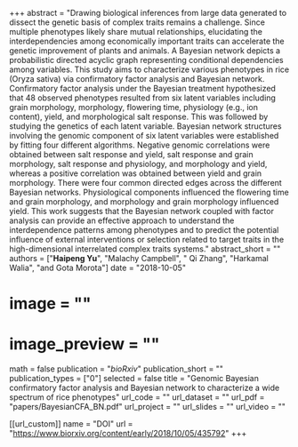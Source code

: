 +++ 
abstract = "Drawing biological inferences from large data generated to dissect the genetic basis of complex traits remains a challenge. Since multiple phenotypes likely share mutual relationships, elucidating the interdependencies among economically important traits can accelerate the genetic improvement of plants and animals. A Bayesian network depicts a probabilistic directed acyclic graph representing conditional dependencies among variables. This study aims to characterize various phenotypes in rice (Oryza sativa) via confirmatory factor analysis and Bayesian network. Confirmatory factor analysis under the Bayesian treatment hypothesized that 48 observed phenotypes resulted from six latent variables including grain morphology, morphology, flowering time, physiology (e.g., ion content), yield, and morphological salt response. This was followed by studying the genetics of each latent variable. Bayesian network structures involving the genomic component of six latent variables were established by fitting four different algorithms. Negative genomic correlations were obtained between salt response and yield, salt response and grain morphology, salt response and physiology, and morphology and yield, whereas a positive correlation was obtained between yield and grain morphology. There were four common directed edges across the different Bayesian networks. Physiological components influenced the flowering time and grain morphology, and morphology and grain morphology influenced yield. This work suggests that the Bayesian network coupled with factor analysis can provide an effective approach to understand the interdependence patterns among phenotypes and to predict the potential influence of external interventions or selection related to target traits in the high-dimensional interrelated complex traits systems."
abstract_short = ""
authors = ["__Haipeng Yu__", "Malachy Campbell", " Qi Zhang", "Harkamal Walia", "and Gota Morota"]
date = "2018-10-05"
# image = ""
# image_preview = ""
math = false
publication = "*bioRxiv*"
publication_short = ""
publication_types = ["0"]
selected = false
title = "Genomic Bayesian confirmatory factor analysis and Bayesian network to characterize a wide spectrum of rice phenotypes"
url_code = ""
url_dataset = ""
url_pdf = "papers/BayesianCFA_BN.pdf"
url_project = ""
url_slides = ""
url_video = ""

[[url_custom]]
name = "DOI"
url = "https://www.biorxiv.org/content/early/2018/10/05/435792"
+++

